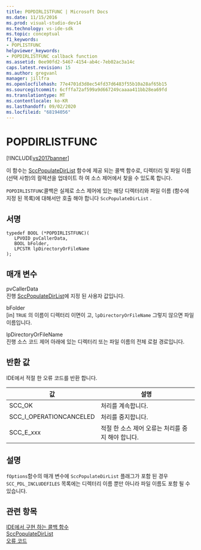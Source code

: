 ```yaml
---
title: POPDIRLISTFUNC | Microsoft Docs
ms.date: 11/15/2016
ms.prod: visual-studio-dev14
ms.technology: vs-ide-sdk
ms.topic: conceptual
f1_keywords:
- POPLISTFUNC
helpviewer_keywords:
- POPDIRLISTFUNC callback function
ms.assetid: 0ee90fd2-5467-4154-ab4c-7eb02ac3a14c
caps.latest.revision: 15
ms.author: gregvanl
manager: jillfra
ms.openlocfilehash: 77e4701d3d8ec54fd37d6483f55b10a28af65b15
ms.sourcegitcommit: 6cfffa72af599a9d667249caaaa411bb28ea69fd
ms.translationtype: MT
ms.contentlocale: ko-KR
ms.lasthandoff: 09/02/2020
ms.locfileid: "68194056"
---
```

# <a name="popdirlistfunc"></a>POPDIRLISTFUNC
[!INCLUDE[vs2017banner](../includes/vs2017banner.md)]

이 함수는 [SccPopulateDirList](../extensibility/sccpopulatedirlist-function.md) 함수에 제공 되는 콜백 함수로, 디렉터리 및 파일 이름 (선택 사항)의 컬렉션을 업데이트 하 여 소스 제어에서 찾을 수 있도록 합니다.  
  
 `POPDIRLISTFUNC`콜백은 실제로 소스 제어에 있는 해당 디렉터리와 파일 이름 (함수에 지정 된 목록)에 대해서만 호출 해야 합니다 `SccPopulateDirList` .  
  
## <a name="signature"></a>서명  
  
```cpp#  
typedef BOOL (*POPDIRLISTFUNC)(  
   LPVOID pvCallerData,  
   BOOL bFolder,  
   LPCSTR lpDirectoryOrFileName  
);  
```  
  
## <a name="parameters"></a>매개 변수  
 pvCallerData  
 진행 [SccPopulateDirList](../extensibility/sccpopulatedirlist-function.md)에 지정 된 사용자 값입니다.  
  
 bFolder  
 [in] `TRUE` 의 이름이 디렉터리 이면이 고, `lpDirectoryOrFileName` 그렇지 않으면 파일 이름입니다.  
  
 lpDirectoryOrFileName  
 진행 소스 코드 제어 아래에 있는 디렉터리 또는 파일 이름의 전체 로컬 경로입니다.  
  
## <a name="return-value"></a>반환 값  
 IDE에서 적절 한 오류 코드를 반환 합니다.  
  
|값|설명|  
|-----------|-----------------|  
|SCC_OK|처리를 계속합니다.|  
|SCC_I_OPERATIONCANCELED|처리를 중지합니다.|  
|SCC_E_xxx|적절 한 소스 제어 오류는 처리를 중지 해야 합니다.|  
  
## <a name="remarks"></a>설명  
 `fOptions`함수의 매개 변수에 `SccPopulateDirList` 플래그가 포함 된 경우 `SCC_PDL_INCLUDEFILES` 목록에는 디렉터리 이름 뿐만 아니라 파일 이름도 포함 될 수 있습니다.  
  
## <a name="see-also"></a>관련 항목  
 [IDE에서 구현 하는 콜백 함수](../extensibility/callback-functions-implemented-by-the-ide.md)   
 [SccPopulateDirList](../extensibility/sccpopulatedirlist-function.md)   
 [오류 코드](../extensibility/error-codes.md)
